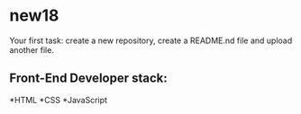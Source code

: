 # new18
Your first task: create a new repository, create a README.nd file and upload another file.

## Front-End Developer stack:
*HTML
﻿﻿*CSS
﻿﻿*JavaScript
